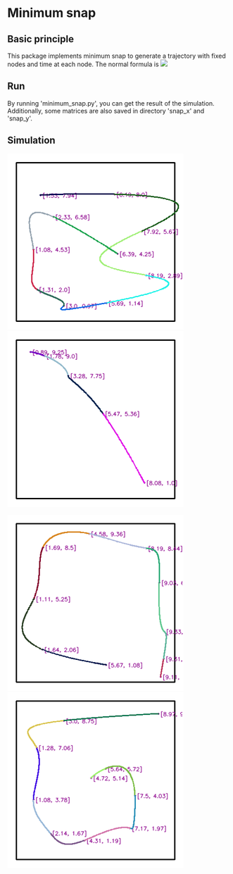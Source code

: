# Minimum snap
## Basic principle
This package implements minimum snap to generate a trajectory with fixed nodes and time at each node.
The normal formula is 
![](<img src="https://latex.codecogs.com/svg.image?x=\min_{x}\left\{&space;\frac{1}{2}x^{T}Qx&space;&plus;&space;P^{T}x\right\},&space;s.t.&space;Ax=B,&space;Gx\leq&space;h"/>) 

## Run
By running 'minimum_snap.py', you can get the result of the simulation.
Additionally, some matrices are also saved in directory 'snap_x' and 'snap_y'.

## Simulation
![image](https://github.com/Yang-Yefeng/PathPlanningAlgorithms/blob/main/somefigures/figure/minimum_snap1.png)
![image](https://github.com/Yang-Yefeng/PathPlanningAlgorithms/blob/main/somefigures/figure/minimum_snap2.png)

![image](https://github.com/Yang-Yefeng/PathPlanningAlgorithms/blob/main/somefigures/figure/minimum_snap3.png)
![image](https://github.com/Yang-Yefeng/PathPlanningAlgorithms/blob/main/somefigures/figure/minimum_snap4.png)
